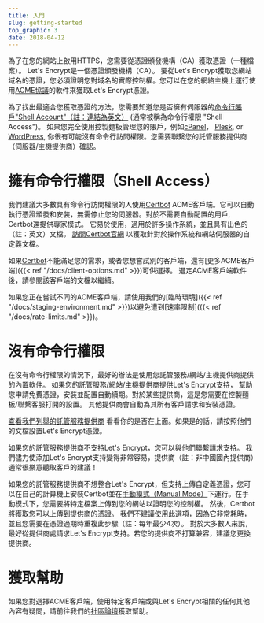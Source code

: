 ```yaml
---
title: 入門
slug: getting-started
top_graphic: 3
date: 2018-04-12
---
```


為了在您的網站上啟用HTTPS，您需要從憑證頒發機構（CA）獲取憑證（一種檔案）。 Let's Encrypt是一個憑證頒發機構（CA）。 要從Let's Encrypt獲取您網站域名的憑證，您必須證明您對域名的實際控制權。您可以在您的網絡主機上運行使用[ACME協議](https://ietf-wg-acme.github.io/acme/)的軟件來獲取Let's Encrypt憑證。

為了找出最適合您獲取憑證的方法，您需要知道您是否擁有伺服器的[命令行賬戶"Shell Account"（註：連結為英文）](https://en.wikipedia.org/wiki/Shell_account) (通常被稱為命令行權限 "Shell Access")。 如果您完全使用控製麵板管理您的賬戶，例如[cPanel](https://cpanel.com/)， [Plesk](https://www.plesk.com/), or
[WordPress](https://wordpress.org/), 你很有可能沒有命令行訪問權限。您需要聯繫您的託管服務提供商（伺服器/主機提供商）確認。

# 擁有命令行權限（Shell Access）

我們建議大多數具有命令行訪問權限的人使用[Certbot] ACME客戶端。它可以自動執行憑證頒發和安裝，無需停止您的伺服器。對於不需要自動配置的用戶, Certbot還提供專家模式。 它易於使用，適用於許多操作系統，並且具有出色的（註：英文）文檔。 [訪問Certbot官網][Certbot] 以獲取針對於操作系統和網站伺服器的自定義文檔。

如果[Certbot]不能滿足您的需求，或者您想嘗試別的客戶端，還有[更多ACME客戶端]({{< ref "/docs/client-options.md" >}})可供選擇。 選定ACME客戶端軟件後，請參閱該客戶端的文檔以繼續。

如果您正在嘗試不同的ACME客戶端，請使用我們的[臨時環境]({{< ref "/docs/staging-environment.md" >}})以避免遭到[速率限制]({{< ref "/docs/rate-limits.md" >}})。


[Certbot]: https://certbot.eff.org/  "Certbot"

# 沒有命令行權限

在沒有命令行權限的情況下，最好的辦法是使用您託管服務/網站/主機提供商提供的內置軟件。 如果您的託管服務/網站/主機提供商提供Let's Encrypt支持， 幫助您申請免費憑證，安裝並配置自動續期。對於某些提供商，這是您需要在控製麵板/聯繫客服打開的設置。 其他提供商會自動為其所有客戶請求和安裝憑證。

[查看我們列舉的託管服務提供商](https://community.letsencrypt.org/t/web-hosting-who-support-lets-encrypt/6920)
看看你的是否在上面。如果是的話，請按照他們的文檔設置Let's Encrypt憑證。

如果您的託管服務提供商不支持Let's Encrypt，您可以與他們聯繫請求支持。 我們儘力使添加Let's Encrypt支持變得非常容易，提供商（註：非中國國內提供商）通常很樂意聽取客戶的建議！

如果您的託管服務提供商不想整合Let's Encrypt，但支持上傳自定義憑證，您可以在自己的計算機上安裝Certbot並在[手動模式（Manual Mode）](https://certbot.eff.org/docs/using.html#manual)下運行。在手動模式下，您需要將特定檔案上傳到您的網站以證明您的控制權。 然後，Certbot將獲取您可以上傳到提供商的憑證。 我們不建議使用此選項，因為它非常耗時，並且您需要在憑證過期時重複此步驟（註：每年最少4次）。 對於大多數人來說，最好從提供商處請求Let's Encrypt支持。若您的提供商不打算兼容，建議您更換提供商。


# 獲取幫助

如果您對選擇ACME客戶端，使用特定客戶端或與Let's Encrypt相關的任何其他內容有疑問，請前往我們的[社區論壇](https://community.letsencrypt.org/)獲取幫助。
